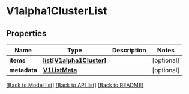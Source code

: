 # V1alpha1ClusterList

## Properties
Name | Type | Description | Notes
------------ | ------------- | ------------- | -------------
**items** | [**list[V1alpha1Cluster]**](V1alpha1Cluster.md) |  | [optional] 
**metadata** | [**V1ListMeta**](V1ListMeta.md) |  | [optional] 

[[Back to Model list]](../README.md#documentation-for-models) [[Back to API list]](../README.md#documentation-for-api-endpoints) [[Back to README]](../README.md)


